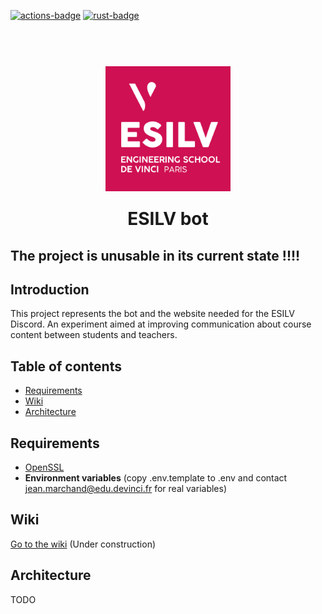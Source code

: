 [![actions-badge][]][actions] [![rust-badge]][rust-link]

 <h1 align="center">
  <br>
   <img src="/leo_website/frontend/public/esilv.png" width="200px" style="margin-bottom:20px;"/>
  <br>
  ESILV bot
</h1>


## The project is unusable in its current state !!!!

## Introduction

This project represents the bot and the website needed for the ESILV Discord.
An experiment aimed at improving communication about course content between students and teachers.

## Table of contents
  * [Requirements](#requirements)
  * [Wiki](#wiki)
  * [Architecture](#architecture)

## Requirements
  * [OpenSSL](https://github.com/openssl/openssl)
  * **Environment variables** (copy .env.template to .env and contact jean.marchand@edu.devinci.fr for real variables)

## Wiki

[Go to the wiki](https://github.com/Aursen/esilv_bot/wiki) (Under construction)

## Architecture

TODO

[actions]: https://github.com/Aursen/esilv_bot/actions
[actions-badge]: https://github.com/Aursen/esilv_bot/actions/workflows/rust.yml/badge.svg
[rust-badge]: https://img.shields.io/badge/Rust-1.56.1+-93450a.svg
[rust-link]: https://blog.rust-lang.org/2021/11/01/Rust-1.56.1.html
